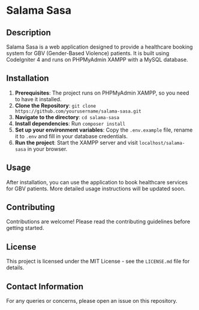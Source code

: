 # Salama Sasa

## Description

Salama Sasa is a web application designed to provide a healthcare booking system for GBV (Gender-Based Violence) patients. It is built using CodeIgniter 4 and runs on PHPMyAdmin XAMPP with a MySQL database.

## Installation

1. **Prerequisites**: The project runs on PHPMyAdmin XAMPP, so you need to have it installed.
2. **Clone the Repository**: `git clone https://github.com/yourusername/salama-sasa.git`
3. **Navigate to the directory**: `cd salama-sasa`
4. **Install dependencies**: Run `composer install`
5. **Set up your environment variables**: Copy the `.env.example` file, rename it to `.env` and fill in your database credentials.
6. **Run the project**: Start the XAMPP server and visit `localhost/salama-sasa` in your browser.

## Usage

After installation, you can use the application to book healthcare services for GBV patients. More detailed usage instructions will be updated soon.

## Contributing

Contributions are welcome! Please read the contributing guidelines before getting started.

## License

This project is licensed under the MIT License - see the `LICENSE.md` file for details.

## Contact Information

For any queries or concerns, please open an issue on this repository.

